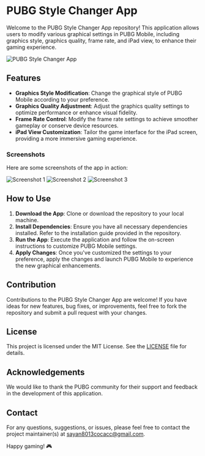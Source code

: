 # PUBG Style Changer App

Welcome to the PUBG Style Changer App repository! This application allows users to modify various graphical settings in PUBG Mobile, including graphics style, graphics quality, frame rate, and iPad view, to enhance their gaming experience.

![PUBG Style Changer App](https://freeimage.host/i/JGoHPzg)

## Features

- **Graphics Style Modification**: Change the graphical style of PUBG Mobile according to your preference.
- **Graphics Quality Adjustment**: Adjust the graphics quality settings to optimize performance or enhance visual fidelity.
- **Frame Rate Control**: Modify the frame rate settings to achieve smoother gameplay or conserve device resources.
- **iPad View Customization**: Tailor the game interface for the iPad screen, providing a more immersive gaming experience.

### Screenshots

Here are some screenshots of the app in action:

![Screenshot 1]([https://freeimage.host/i/JGoHPzg](https://i.ibb.co/YQvKxFm/Screenshot-20240223-081613.png))
![Screenshot 2](https://example.com/screenshot2.png)
![Screenshot 3](https://example.com/screenshot3.png)

## How to Use

1. **Download the App**: Clone or download the repository to your local machine.
2. **Install Dependencies**: Ensure you have all necessary dependencies installed. Refer to the installation guide provided in the repository.
3. **Run the App**: Execute the application and follow the on-screen instructions to customize PUBG Mobile settings.
4. **Apply Changes**: Once you've customized the settings to your preference, apply the changes and launch PUBG Mobile to experience the new graphical enhancements.

## Contribution

Contributions to the PUBG Style Changer App are welcome! If you have ideas for new features, bug fixes, or improvements, feel free to fork the repository and submit a pull request with your changes.

## License

This project is licensed under the MIT License. See the [LICENSE](LICENSE) file for details.

## Acknowledgements

We would like to thank the PUBG community for their support and feedback in the development of this application.

## Contact

For any questions, suggestions, or issues, please feel free to contact the project maintainer(s) at [sayan8013cocacc@gmail.com](https://mail.google.com/).

Happy gaming! 🎮
